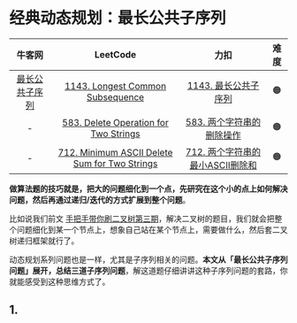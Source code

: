 # 经典动态规划：最长公共子序列

|                            牛客网                            |                           LeetCode                           |                             力扣                             | 难度 |
| :----------------------------------------------------------: | :----------------------------------------------------------: | :----------------------------------------------------------: | :--: |
| [最长公共子序列](https://www.nowcoder.com/practice/8cb175b803374e348a614e34b80ae191?tpId=295&fromPut=pc_wzcpa_labuladong_sf) | [1143. Longest Common Subsequence](https://leetcode.com/problems/longest-common-subsequence) | [1143. 最长公共子序列](https://leetcode-cn.com/problems/longest-common-subsequence) |  🟠   |
|                              -                               | [583. Delete Operation for Two Strings](https://leetcode.com/problems/delete-operation-for-two-strings/) | [583. 两个字符串的删除操作](https://leetcode-cn.com/problems/delete-operation-for-two-strings/) |  🟠   |
|                              -                               | [712. Minimum ASCII Delete Sum for Two Strings](https://leetcode.com/problems/minimum-ascii-delete-sum-for-two-strings) | [712. 两个字符串的最小ASCII删除和](https://leetcode-cn.com/problems/minimum-ascii-delete-sum-for-two-strings) |  🟠   |

**做算法题的技巧就是，把大的问题细化到一个点，先研究在这个小的点上如何解决问题，然后再通过递归/迭代的方式扩展到整个问题**。

比如说我们前文 [手把手带你刷二叉树第三期](https://labuladong.github.io/algo/2/19/37/)，解决二叉树的题目，我们就会把整个问题细化到某一个节点上，想象自己站在某个节点上，需要做什么，然后套二叉树递归框架就行了。

动态规划系列问题也是一样，尤其是子序列相关的问题。**本文从「最长公共子序列问题」展开，总结三道子序列问题**，解这道题仔细讲讲这种子序列问题的套路，你就能感受到这种思维方式了。

## 1. 